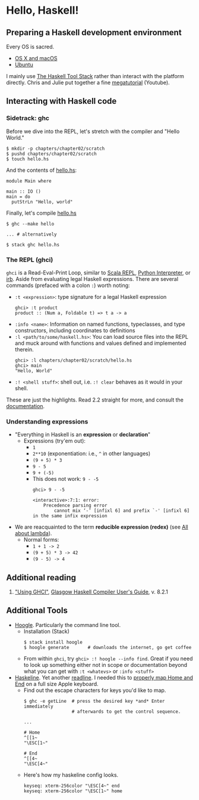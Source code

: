 # Hello, Haskell!

## Preparing a Haskell development environment

Every OS is sacred.

* [OS X and macOS](PREP.MACOS.md)
* [Ubuntu](PREP.UBUNTU.md)

I mainly use [The Haskell Tool Stack](https://docs.haskellstack.org/en/stable/README/) rather than interact with the platform directly. Chris and Julie put together a fine [megatutorial](https://www.youtube.com/watch?v=sRonIB8ZStw) (Youtube).

## Interacting with Haskell code

### Sidetrack: ghc

Before we dive into the REPL, let's stretch with the compiler and "Hello World."

```
$ mkdir -p chapters/chapter02/scratch
$ pushd chapters/chapter02/scratch
$ touch hello.hs
```

And the contents of [hello.hs](scratch/hello.hs):

```
module Main where

main :: IO ()
main = do
  putStrLn "Hello, world"
```  

Finally, let's compile [hello.hs](scratch/hello.hs)
```
$ ghc --make hello

... # alternatively

$ stack ghc hello.hs
```

### The REPL (ghci)

`ghci` is a Read-Eval-Print Loop, similar to [Scala REPL](http://docs.scala-lang.org/overviews/repl/overview.html), [Python Interpreter](https://docs.python.org/3/tutorial/interpreter.html), or [irb](http://ruby-doc.com/docs/ProgrammingRuby/html/irb.html). Aside from evaluating legal Haskell expressions. There are several commands (prefaced with a colon `:`) worth noting:
  * `:t <expression>`: type signature for a legal Haskell expression
    ```
    ghci> :t product
    product :: (Num a, Foldable t) => t a -> a
    ```
  * `:info <name>`: Information on named functions, typeclasses, and type constructors, including coordinates to definitions
  * `:l <path/to/some/haskell.hs>`: You can load source files into the REPL and muck around with functions and values defined and implemented therein.
    ```
    ghci> :l chapters/chapter02/scratch/hello.hs
    ghci> main
    "Hello, World"
    ```
  * `:! <shell stuff>`: shell out, i.e. `:! clear` behaves as it would in your shell.

These are just the highlights. Read 2.2 straight for more, and consult the [documentation](https://downloads.haskell.org/~ghc/latest/docs/html/users_guide/ghci.html).

### Understanding expressions

* "Everything in Haskell is an **expression** or **declaration**"
  * Expressions (try'em out):
    * `1`
    * `2**10` (exponentiation: i.e., `^` in other languages)
    * `(9 + 5) * 3`
    * `9 - 5`
    * `9 + (-5)`
    * This does not work: `9 - -5`
      ```
      ghci> 9 - -5

      <interactive>:7:1: error:
          Precedence parsing error
              cannot mix ‘-’ [infixl 6] and prefix `-' [infixl 6] in the same infix expression

      ```
* We are reacquainted to the term **reducible expression (redex)** (see [All about lambda](../chapter01/README.md)).
  * Normal forms:
    * `1 + 1 -> 2`
    * `(9 + 5) * 3 -> 42`
    * `(9 - 5) -> 4`




## Additional reading

1. ["Using GHCI"](https://downloads.haskell.org/~ghc/latest/docs/html/users_guide/ghci.html), [Glasgow Haskell Compiler User's Guide](https://downloads.haskell.org/~ghc/latest/docs/html/users_guide/index.html), v. 8.2.1


## Additional Tools

* [Hoogle](https://wiki.haskell.org/Hoogle). Particularly the command line tool.
  * Installation (Stack)
    ```
    $ stack install hoogle
    $ hoogle generate       # downloads the internet, go get coffee
    ```
  * From within `ghci`, try `ghci> :! hoogle --info find`. Great if you need to look up something either not in scope or documentation beyond what you can get with `:t <whatevs>` or `:info <stuff>`
* [Haskeline](https://hackage.haskell.org/package/haskeline). Yet another [readline](https://cnswww.cns.cwru.edu/php/chet/readline/rltop.html). I needed this to [properly map Home and End](https://stackoverflow.com/a/33727632) on a full size Apple keyboard.  
  * Find out the escape characters for keys you'd like to map.
    ```
    $ ghc -e getLine  # press the desired key *and* Enter immediately
                      # afterwards to get the control sequence.

    ...

    # Home
    ^[[1~
    "\ESC[1~"

    # End
    ^[[4~
    "\ESC[4~"
    ```
  * Here's how my haskeline config looks.
    ```
    keyseq: xterm-256color "\ESC[4~" end
    keyseq: xterm-256color "\ESC[1~" home
    ```
